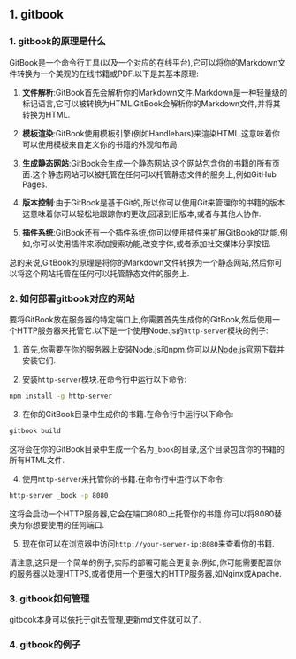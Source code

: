 ## 1. gitbook

### 1. gitbook的原理是什么

GitBook是一个命令行工具(以及一个对应的在线平台),它可以将你的Markdown文件转换为一个美观的在线书籍或PDF.以下是其基本原理:

1. **文件解析**:GitBook首先会解析你的Markdown文件.Markdown是一种轻量级的标记语言,它可以被转换为HTML.GitBook会解析你的Markdown文件,并将其转换为HTML.

2. **模板渲染**:GitBook使用模板引擎(例如Handlebars)来渲染HTML.这意味着你可以使用模板来自定义你的书籍的外观和布局.

3. **生成静态网站**:GitBook会生成一个静态网站,这个网站包含你的书籍的所有页面.这个静态网站可以被托管在任何可以托管静态文件的服务上,例如GitHub Pages.

4. **版本控制**:由于GitBook是基于Git的,所以你可以使用Git来管理你的书籍的版本.这意味着你可以轻松地跟踪你的更改,回滚到旧版本,或者与其他人协作.

5. **插件系统**:GitBook还有一个插件系统,你可以使用插件来扩展GitBook的功能.例如,你可以使用插件来添加搜索功能,改变字体,或者添加社交媒体分享按钮.

总的来说,GitBook的原理是将你的Markdown文件转换为一个静态网站,然后你可以将这个网站托管在任何可以托管静态文件的服务上.

### 2. 如何部署gitbook对应的网站

要将GitBook放在服务器的特定端口上,你需要首先生成你的GitBook,然后使用一个HTTP服务器来托管它.以下是一个使用Node.js的`http-server`模块的例子:

1. 首先,你需要在你的服务器上安装Node.js和npm.你可以从[Node.js官网](https://nodejs.org/)下载并安装它们.

2. 安装`http-server`模块.在命令行中运行以下命令:

```bash
npm install -g http-server
```

3. 在你的GitBook目录中生成你的书籍.在命令行中运行以下命令:

```bash
gitbook build
```

这将会在你的GitBook目录中生成一个名为`_book`的目录,这个目录包含你的书籍的所有HTML文件.

4. 使用`http-server`来托管你的书籍.在命令行中运行以下命令:

```bash
http-server _book -p 8080
```

这将会启动一个HTTP服务器,它会在端口8080上托管你的书籍.你可以将8080替换为你想要使用的任何端口.

5. 现在你可以在浏览器中访问`http://your-server-ip:8080`来查看你的书籍.

请注意,这只是一个简单的例子,实际的部署可能会更复杂.例如,你可能需要配置你的服务器以处理HTTPS,或者使用一个更强大的HTTP服务器,如Nginx或Apache.

### 3. gitbook如何管理
gitbook本身可以依托于git去管理,更新md文件就可以了.

### 4. gitbook的例子